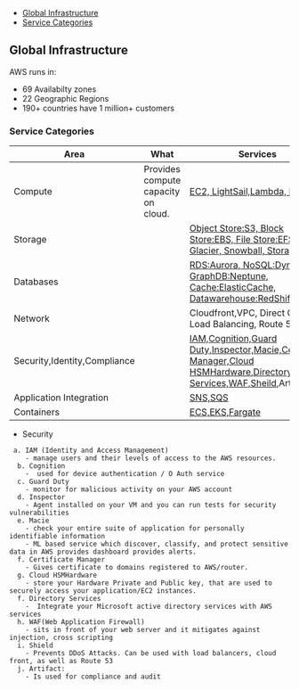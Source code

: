 - [Global Infrastructure](#gi)
- [Service Categories](#sc)

<a name=gi></a>
## Global Infrastructure
AWS runs in:
- 69 Availabilty zones
- 22 Geographic Regions
- 190+ countries have 1 million+ customers

<a name=sc></a>
### Service Categories

|Area|What|Services|
|---|---|---|
|Compute|Provides compute capacity on cloud.|[EC2, LightSail,Lambda, ELB](/System-Design/Concepts/AWS/compute/)|
|Storage||[Object Store:S3, Block Store:EBS, File Store:EFS, Glacier, Snowball, StorageGW](/System-Design/Concepts/AWS/Storage)|
|Databases||[RDS:Aurora, NoSQL:DynamoDB, GraphDB:Neptune, Cache:ElasticCache, Datawarehouse:RedShift](/System-Design/Concepts/Databases)|
|Network||Cloudfront,VPC, Direct Connect, Load Balancing, Route 53|
|Security,Identity,Compliance||[IAM,Cognition,Guard Duty,Inspector,Macie,Certificate Manager,Cloud HSMHardware,Directory Services,WAF,Sheild](/System-Design/Concepts/AWS/Security),Artifact|
|Application Integration||[SNS,SQS](/System-Design/Concepts/AWS/Application_Integration)|
|Containers||[ECS,EKS,Fargate](/System-Design/Concepts/AWS/Container/)|

- Security
```
 a. IAM (Identity and Access Management)
    - manage users and their levels of access to the AWS resources.
  b. Cognition
    -  used for device authentication / O Auth service
  c. Guard Duty
    - monitor for malicious activity on your AWS account
  d. Inspector
    - Agent installed on your VM and you can run tests for security vulnerabilities
  e. Macie
    - check your entire suite of application for personally identifiable information
    - ML based service which discover, classify, and protect sensitive data in AWS provides dashboard provides alerts.
  f. Certificate Manager
    - Gives certificate to domains registered to AWS/router.
  g. Cloud HSMHardware
    - store your Hardware Private and Public key, that are used to securely access your application/EC2 instances.
  f. Directory Services
    -  Integrate your Microsoft active directory services with AWS services
  h. WAF(Web Application Firewall)
    - sits in front of your web server and it mitigates against injection, cross scripting
  i. Shield
    - Prevents DDoS Attacks. Can be used with load balancers, cloud front, as well as Route 53
  j. Artifact: 
    - Is used for compliance and audit
```
